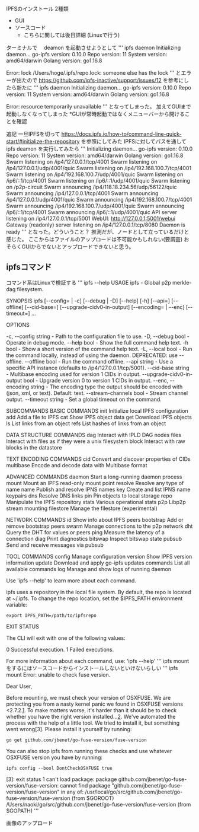 IPFSのインストール
2種類
- GUI
- ソースコード
  - こちらに関しては後日詳細 (Linuxで行う)

ターミナルで 　deamon を起動させようとして
'''
ipfs daemon
Initializing daemon...
go-ipfs version: 0.10.0
Repo version: 11
System version: amd64/darwin
Golang version: go1.16.8

Error: lock /Users/hoge/.ipfs/repo.lock: someone else has the lock
'''
とエラーが出たので
https://github.com/ipfs-inactive/support/issues/12
を参考にしたら新たに
'''
ipfs daemon
Initializing daemon...
go-ipfs version: 0.10.0
Repo version: 11
System version: amd64/darwin
Golang version: go1.16.8

Error: resource temporarily unavailable
'''
となってしまった。
加えてGUIまで起動しなくなってしまった
*GUIが常時起動ではなくメニューバーから開けることを確認

追記
一旦IPFSを切って
https://docs.ipfs.io/how-to/command-line-quick-start/#initialize-the-repository
を参照にしてみた
IPFSに対してパスを通して ipfs deamon を実行してみたら
'''
Initializing daemon...
go-ipfs version: 0.10.0
Repo version: 11
System version: amd64/darwin
Golang version: go1.16.8
Swarm listening on /ip4/127.0.0.1/tcp/4001
Swarm listening on /ip4/127.0.0.1/udp/4001/quic
Swarm listening on /ip4/192.168.100.7/tcp/4001
Swarm listening on /ip4/192.168.100.7/udp/4001/quic
Swarm listening on /ip6/::1/tcp/4001
Swarm listening on /ip6/::1/udp/4001/quic
Swarm listening on /p2p-circuit
Swarm announcing /ip4/118.18.234.56/udp/56122/quic
Swarm announcing /ip4/127.0.0.1/tcp/4001
Swarm announcing /ip4/127.0.0.1/udp/4001/quic
Swarm announcing /ip4/192.168.100.7/tcp/4001
Swarm announcing /ip4/192.168.100.7/udp/4001/quic
Swarm announcing /ip6/::1/tcp/4001
Swarm announcing /ip6/::1/udp/4001/quic
API server listening on /ip4/127.0.0.1/tcp/5001
WebUI: http://127.0.0.1:5001/webui
Gateway (readonly) server listening on /ip4/127.0.0.1/tcp/8080
Daemon is ready
'''
となった。どういうこと？
推測だが、ノードとして立っているだけと感じた。
ここからはファイルのアップロードは不可能かもしれない(要調査)
おそらくGUIからでないとアップロードできないと思う。

## ipfsコマンド
コマンド系はLinuxで検証する
'''
ipfs --help
USAGE
  ipfs  - Global p2p merkle-dag filesystem.

SYNOPSIS
  ipfs [--config=<config> | -c] [--debug | -D] [--help] [-h] [--api=<api>] [--offline] [--cid-base=<base>] [--upgrade-cidv0-in-output] [--encoding=<encoding> | --enc] [--timeout=<timeout>] <command> ...

OPTIONS

  -c, --config               string - Path to the configuration file to use.
  -D, --debug                bool   - Operate in debug mode.
  --help                     bool   - Show the full command help text.
  -h                         bool   - Show a short version of the command help text.
  -L, --local                bool   - Run the command locally, instead of using the daemon.
                                      DEPRECATED: use --offline.
  --offline                  bool   - Run the command offline.
  --api                      string - Use a specific API instance (defaults to
                                      /ip4/127.0.0.1/tcp/5001).
  --cid-base                 string - Multibase encoding used for version 1 CIDs in output.
  --upgrade-cidv0-in-output  bool   - Upgrade version 0 to version 1 CIDs in output.
  --enc, --encoding          string - The encoding type the output should be encoded with (json, xml,
                                      or text). Default: text.
  --stream-channels          bool   - Stream channel output.
  --timeout                  string - Set a global timeout on the command.

SUBCOMMANDS
  BASIC COMMANDS
    init          Initialize local IPFS configuration
    add <path>    Add a file to IPFS
    cat <ref>     Show IPFS object data
    get <ref>     Download IPFS objects
    ls <ref>      List links from an object
    refs <ref>    List hashes of links from an object

  DATA STRUCTURE COMMANDS
    dag           Interact with IPLD DAG nodes
    files         Interact with files as if they were a unix filesystem
    block         Interact with raw blocks in the datastore

  TEXT ENCODING COMMANDS
    cid           Convert and discover properties of CIDs
    multibase     Encode and decode data with Multibase format

  ADVANCED COMMANDS
    daemon        Start a long-running daemon process
    mount         Mount an IPFS read-only mount point
    resolve       Resolve any type of name
    name          Publish and resolve IPNS names
    key           Create and list IPNS name keypairs
    dns           Resolve DNS links
    pin           Pin objects to local storage
    repo          Manipulate the IPFS repository
    stats         Various operational stats
    p2p           Libp2p stream mounting
    filestore     Manage the filestore (experimental)

  NETWORK COMMANDS
    id            Show info about IPFS peers
    bootstrap     Add or remove bootstrap peers
    swarm         Manage connections to the p2p network
    dht           Query the DHT for values or peers
    ping          Measure the latency of a connection
    diag          Print diagnostics
    bitswap       Inspect bitswap state
    pubsub        Send and receive messages via pubsub

  TOOL COMMANDS
    config        Manage configuration
    version       Show IPFS version information
    update        Download and apply go-ipfs updates
    commands      List all available commands
    log           Manage and show logs of running daemon

  Use 'ipfs <command> --help' to learn more about each command.

  ipfs uses a repository in the local file system. By default, the repo is
  located at ~/.ipfs. To change the repo location, set the $IPFS_PATH
  environment variable:

    export IPFS_PATH=/path/to/ipfsrepo

  EXIT STATUS

  The CLI will exit with one of the following values:

  0     Successful execution.
  1     Failed executions.

  For more information about each command, use:
  'ipfs <subcmd> --help'
'''
ipfs mount をするにはソースコードからインストールしないといけないらしい
'''
ipfs mount
Error: unable to check fuse version.

Dear User,

Before mounting, we must check your version of OSXFUSE. We are protecting
you from a nasty kernel panic we found in OSXFUSE versions <2.7.2.[1]. To
make matters worse, it's harder than it should be to check whether you have
the right version installed...[2]. We've automated the process with the
help of a little tool. We tried to install it, but something went wrong[3].
Please install it yourself by running:

	go get github.com/jbenet/go-fuse-version/fuse-version

You can also stop ipfs from running these checks and use whatever OSXFUSE
version you have by running:

	ipfs config --bool DontCheckOSXFUSE true

[1]: https://github.com/ipfs/go-ipfs/issues/177
[2]: https://github.com/ipfs/go-ipfs/pull/533
[3]: exit status 1
can't load package: package github.com/jbenet/go-fuse-version/fuse-version: cannot find package "github.com/jbenet/go-fuse-version/fuse-version" in any of:
	/usr/local/go/src/github.com/jbenet/go-fuse-version/fuse-version (from $GOROOT)
	/Users/naoki/go/src/github.com/jbenet/go-fuse-version/fuse-version (from $GOPATH)
'''


画像のアップロード

